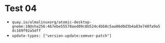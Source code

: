 # Test 04

- `quay.io/almalinuxorg/atomic-desktop-gnome:10@sha256:467ebe55578aed09c8b524c4bb8c5aa06d0d3b4a83e748fa9a5dc169f92a5dff`
- `update-types: ["version-update:semver-patch"]`
